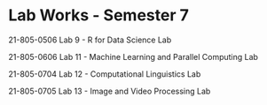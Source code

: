 # Lab Works - Semester 7

21-805-0506 Lab 9 - R for Data Science Lab

21-805-0606 Lab 11 - Machine Learning and Parallel Computing Lab 

21-805-0704 Lab 12 - Computational Linguistics Lab 

21-805-0705 Lab 13 - Image and Video Processing Lab 

